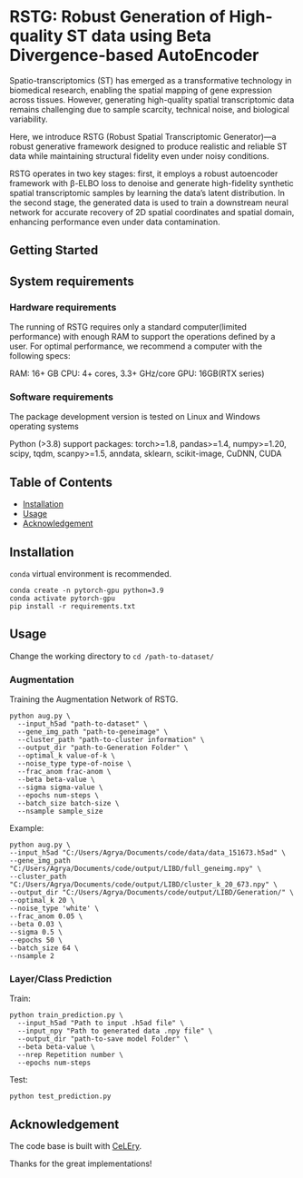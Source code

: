 
# RSTG: Robust Generation of High-quality ST data using Beta Divergence-based AutoEncoder


Spatio-transcriptomics (ST) has emerged as a transformative technology in biomedical research, enabling the spatial mapping of gene expression across tissues. However, generating high-quality spatial transcriptomic data remains challenging due to sample scarcity, technical noise, and biological variability.

Here, we introduce RSTG (Robust Spatial Transcriptomic Generator)—a robust generative framework designed to produce realistic and reliable ST data while maintaining structural fidelity even under noisy conditions.

RSTG operates in two key stages: first, it employs a robust autoencoder framework with β-ELBO loss to denoise and generate high-fidelity synthetic spatial transcriptomic samples by learning the data’s latent distribution. In the second stage, the generated data is used to train a downstream neural network for accurate recovery of 2D spatial coordinates and spatial domain, enhancing performance even under data contamination.


## Getting Started

## System requirements
### Hardware requirements
The running of RSTG requires only a standard computer(limited performance) with enough RAM to support the operations defined by a user. For optimal performance, we recommend a computer with the following specs:

RAM: 16+ GB
CPU: 4+ cores, 3.3+ GHz/core
GPU: 16GB(RTX series)
### Software requirements
The package development version is tested on Linux and Windows operating systems

Python (>3.8) support packages: torch>=1.8, pandas>=1.4, numpy>=1.20, scipy, tqdm, scanpy>=1.5, anndata, sklearn, scikit-image, CuDNN, CUDA

## **Table of Contents**

- [Installation](#installation)
- [Usage](#usage)
- [Acknowledgement](#cknowledgement)


## **Installation**
`conda` virtual environment is recommended. 
```
conda create -n pytorch-gpu python=3.9
conda activate pytorch-gpu
pip install -r requirements.txt
```

## **Usage**
Change the working directory to ```cd /path-to-dataset/```

### Augmentation
Training the Augmentation Network of RSTG.
```
python aug.py \
  --input_h5ad "path-to-dataset" \
  --gene_img_path "path-to-geneimage" \
  --cluster_path "path-to-cluster information" \
  --output_dir "path-to-Generation Folder" \
  --optimal_k value-of-k \
  --noise_type type-of-noise \
  --frac_anom frac-anom \
  --beta beta-value \
  --sigma sigma-value \
  --epochs num-steps \
  --batch_size batch-size \
  --nsample sample_size
  ```
  Example:
  ```
  python aug.py \
  --input_h5ad "C:/Users/Agrya/Documents/code/data/data_151673.h5ad" \
  --gene_img_path "C:/Users/Agrya/Documents/code/output/LIBD/full_geneimg.npy" \
  --cluster_path "C:/Users/Agrya/Documents/code/output/LIBD/cluster_k_20_673.npy" \
  --output_dir "C:/Users/Agrya/Documents/code/output/LIBD/Generation/" \
  --optimal_k 20 \
  --noise_type 'white' \
  --frac_anom 0.05 \
  --beta 0.03 \
  --sigma 0.5 \
  --epochs 50 \
  --batch_size 64 \
  --nsample 2
  ```
### Layer/Class Prediction
Train:
```
python train_prediction.py \
  --input_h5ad "Path to input .h5ad file" \
  --input_npy "Path to generated data .npy file" \
  --output_dir "path-to-save model Folder" \
  --beta beta-value \
  --nrep Repetition number \
  --epochs num-steps 
```

Test: 

```
python test_prediction.py
```

## **Acknowledgement**
The code base is built with [CeLEry](https://github.com/QihuangZhang/CeLEry).

Thanks for the great implementations!


